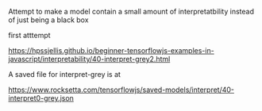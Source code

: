 

Attempt to make a model contain a small amount of interpretatbility instead of just being a black box


first atttempt

https://hpssjellis.github.io/beginner-tensorflowjs-examples-in-javascript/interpretability/40-interpret-grey2.html



A saved file for interpret-grey is at

https://www.rocksetta.com/tensorflowjs/saved-models/interpret/40-interpret0-grey.json


